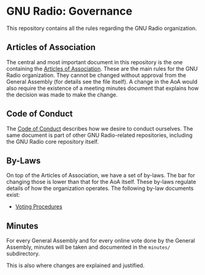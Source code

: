 # GNU Radio: Governance

This repository contains all the rules regarding the GNU Radio organization.

## Articles of Association

The central and most important document in this repository is the one containing
the [Articles of Association](aoa.md). These are the main rules for the GNU
Radio organization. They cannot be changed without approval from the General
Assembly (for details see the file itself). A change in the AoA would also
require the existence of a meeting minutes document that explains how the
decision was made to make the change.

## Code of Conduct

The [Code of Conduct](CODE_OF_CONDUCT.md) describes how we desire to conduct
ourselves. The same document is part of other GNU Radio-related repositories,
including the GNU Radio core repository itself.

## By-Laws

On top of the Articles of Association, we have a set of by-laws. The bar for
changing those is lower than that for the AoA itself. These by-laws regulate
details of how the organization operates. The following by-law documents exist:

- [Voting Procedures](voting.md)

## Minutes

For every General Assembly and for every online vote done by the General
Assembly, minutes will be taken and documented in the `minutes/` subdirectory.

This is also where changes are explained and justified.
